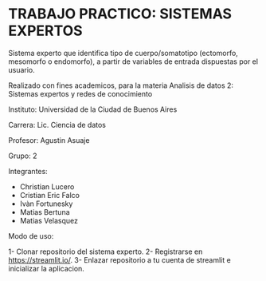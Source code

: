# TRABAJO PRACTICO: SISTEMAS EXPERTOS

Sistema experto que identifica tipo de cuerpo/somatotipo (ectomorfo, mesomorfo o endomorfo), a partir de variables de entrada dispuestas por el usuario.


Realizado con fines academicos, para la materia Analisis de datos 2: Sistemas expertos y redes de conocimiento

Instituto: Universidad de la Ciudad de Buenos Aires

Carrera: Lic. Ciencia de datos

Profesor: Agustin Asuaje

Grupo: 2

Integrantes:

- Christian Lucero
- Cristian Eric Falco
- Ivàn Fortunesky
- Matias Bertuna
- Matias Velasquez


Modo de uso:

1- Clonar repositorio del sistema experto.
2- Registrarse en https://streamlit.io/.
3- Enlazar repositorio a tu cuenta de streamlit e inicializar la aplicacion.
